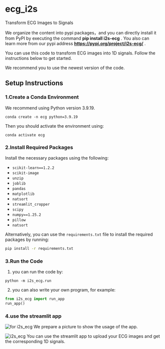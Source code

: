# ecg_i2s

Transform ECG Images to Signals

We organize the content into pypi packages，and you can directly install it from PyPI by executing the command  **pip install i2s-ecg** .
You also can learn more from our pypi address  **https://pypi.org/project/i2s-ecg/** .  

You can use this code to transform ECG images into 1D signals. Follow the instructions below to get started.

We recommend you to use the newest version of the code.

## Setup Instructions

### 1.**Create a Conda Environment**

We recommend using Python version 3.9.19.

   ```
conda create -n ecg python=3.9.19
   ```

Then you should activate the environment using:

   ```
conda activate ecg
   ```

### 2.**Install Required Packages**

Install the necessary packages using the following:

   - `scikit-learn==1.2.2`
   - `scikit-image`
   - `unzip`
   - `joblib`
   - `pandas`
   - `matplotlib`
   - `natsort`
   - `streamlit_cropper`
   - `scipy`
   - `numpy==1.25.2`
   - `pillow`
   - `natsort`

   Alternatively, you can use the `requirements.txt` file to install the required packages by running:

   ```bash
pip install -r requirements.txt
   ```

### 3.**Run the Code**

1. you can run the code by:

```
python -m i2s_ecg.run
```

2. you can also write your own program, for example:

```main.py
from i2s_ecg import run_app
run_app()
```

### 4.**use the streamlit app**
![for i2s_ecg](https://gitee.com/xzxg001/i2s_ecg/raw/master/for%20i2s_ecg.jpg)
We prepare a picture to show the usage of the app.

![i2s_ecg](https://gitee.com/xzxg001/i2s_ecg/raw/master/i2s_ecg.gif)
You can use the streamlit app to upload your ECG images and get the corresponding 1D signals.
